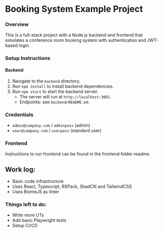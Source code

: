 # Booking System Example Project

### Overview
This is a full-stack project with a Node.js backend and frontend that simulates a conference room booking system with authentication and JWT-based login.

### Setup Instructions

#### Backend

1. Navigate to the `backend` directory.
2. Run `npm install` to install backend dependencies.
3. Run `npm start` to start the backend server.
   - The server will run at `http://localhost:3001`.
   - Endpoints: see `backend/README.md`.

### Credentials

- `admin@company.com` / `adminpass` (admin)
- `user@company.com` / `userpass` (standard user)



### Frontend
Instructions to run frontend can be found in the frontend folder readme.

## Work log:
- Basic code infrastructure
- Uses React, Typescript, RSPack, ShadCN and TailwindCSS
- Uses BiomeJS as linter

### Things left to do:
- Write more UTs
- Add basic Playwright tests
- Setup CI/CD 
